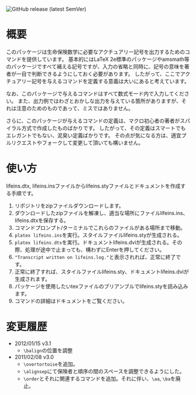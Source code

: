 ![GitHub release (latest SemVer)](https://img.shields.io/github/v/release/HrsUed/lifeinssty)

# 概要
このパッケージは生命保険数学に必要なアクチュアリー記号を出力するためのコマンドを提供しています。
基本的にはLaTeX 2e標準のパッケージやamsmath等のパッケージですべて補える記号ですが、入力の省略と同時に、記号の意味を著者が一目で判断できるようにしておく必要があります。
したがって、ここでアクチュアリー記号を与えるコマンドを定義する意義は大いにあると考えています。

なお、このパッケージで与えるコマンドはすべて数式モード内で入力してください。
また、出力例ではわざとおかしな出力を与えている箇所がありますが、それは注意のためのものであって、ミスではありません。

さらに、このパッケージが与えるコマンドの定義は、マクロ初心者の著者がスパイラル方式で作成したものばかりです。
したがって、その定義はスマートでもエレガントでもない、泥臭い定義ばかりです。
その点が気になる方は、適宜プルリクエストやフォークして変更して頂いても構いません。

# 使い方
lifeins.dtx, lifeins.insファイルからlifeins.styファイルとドキュメントを作成する手順です。

1. リポジトリをzipファイルダウンロードします。
2. ダウンロードしたzipファイルを解凍し、適当な場所にファイルlifeins.ins、lifeins.dtxを保存する。
3. コマンドプロンプト/ターミナルでこれらのファイルがある場所まで移動。
4. `platex lifeins.ins`を実行。スタイルファイルlifeins.styが生成される。
5. `platex lifeins.dtx`を実行。ドキュメントlifeins.dviが生成される。その際、処理が途中で止まっても、構わずにEnterを押してください。
6. `"Transcript written on lifeins.log."`と表示されれば、正常に終了です。
7. 正常に終了すれば、スタイルファイルlifeins.sty、ドキュメントlifeins.dviが生成されます。
8. パッケージを使用したいtexファイルのブリアンブルでlifeins.styを読み込みます。
9. コマンドの詳細はドキュメントをご覧ください。

# 変更履歴
- 2012/01/15 v3.1
  - `\balign`の位置を調整
- 2011/02/08 v3.0
  - `\overtortoise`を追加。
  - `\alignsep`にて保険者と順序の間のスペースを調整できるようにした。
  - `\order`とそれに関連するコマンドを追加。それに伴い、`\aa`, `\ba`を廃止。

